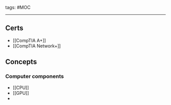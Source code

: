 tags: #MOC

---
## Certs
- [[CompTIA A+]]
- [[CompTIA Network+]]

## Concepts
### Computer components
- [[CPU]]
- [[GPU]]
- 